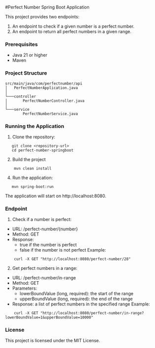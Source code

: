 #Perfect Number Spring Boot Application

This project provides two endpoints:
1. An endpoint to check if a given number is a perfect number.
2. An endpoint to return all perfect numbers in a given range.

### Prerequisites
- Java 21 or higher
- Maven

### Project Structure
```
src/main/java/com/perfectnumber/api
│   PerfectNumberApplication.java
│
└───controller
│       PerfectNumberController.java
│
└───service
        PerfectNumberService.java
```

### Running the Application
1. Clone the repository:
```
   git clone <repository-url>
   cd perfect-number-springboot
```

2. Build the project
```
    mvn clean install
```

4. Run the application:
```
   mvn spring-boot:run
```

The application will start on http://localhost:8080.

### Endpoint
1. Check if a number is perfect:
- URL: /perfect-number/{number}
- Method: GET
- Response:
   - true if the number is perfect
   - false if the number is not perfect
Example:
```
    curl -X GET "http://localhost:8080/perfect-number/28"
```

2. Get perfect numbers in a range:
- URL: /perfect-number/in-range
- Method: GET
- Parameters:
  - lowerBoundValue (long, required): the start of the range
  - upperBoundValue (long, required): the end of the range
- Response: a list of perfect numbers in the specified range
Example:
```
    curl -X GET "http://localhost:8080/perfect-number/in-range?lowerBoundValue=1&upperBoundValue=10000"
```
### License
This project is licensed under the MIT License.